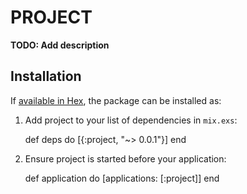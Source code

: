 # PROJECT

**TODO: Add description**

## Installation

If [available in Hex](https://hex.pm/docs/publish), the package can be installed as:

  1. Add project to your list of dependencies in `mix.exs`:

        def deps do
          [{:project, "~> 0.0.1"}]
        end

  2. Ensure project is started before your application:

        def application do
          [applications: [:project]]
        end
